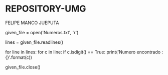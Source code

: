 # REPOSITORY-UMG

FELIPE MANCO JUEPUTA

given_file = open('Numeros.txt', 'r')

lines = given_file.readlines()

for line in lines:
    for c in line:
        if c.isdigit() == True:
            print('Numero encontrado : {}'.format(c))

given_file.close()
